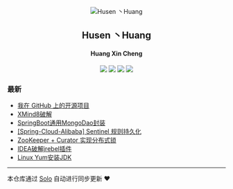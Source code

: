 <p align="center"><img alt="Husen 丶Huang" src="https://static.b3log.org/images/brand/solo-32.png"></p><h2 align="center">
Husen 丶Huang
</h2>

<h4 align="center">Huang Xin Cheng</h4>
<p align="center"><a title="Husen 丶Huang" target="_blank" href="https://github.com/HusenHuang/solo-blog"><img src="https://img.shields.io/github/last-commit/HusenHuang/solo-blog.svg?style=flat-square&color=FF9900"></a>
<a title="GitHub repo size in bytes" target="_blank" href="https://github.com/HusenHuang/solo-blog"><img src="https://img.shields.io/github/repo-size/HusenHuang/solo-blog.svg?style=flat-square"></a>
<a title="Solo Version" target="_blank" href="https://github.com/b3log/solo/releases"><img src="https://img.shields.io/badge/solo-3.6.4-f1e05a.svg?style=flat-square&color=blueviolet"></a>
<a title="Hits" target="_blank" href="https://github.com/b3log/hits"><img src="https://hits.b3log.org/HusenHuang/solo-blog.svg"></a></p>

### 最新

* [我在 GitHub 上的开源项目](http://www.limaila.com/my-github-repos)
* [XMind8破解](http://www.limaila.com/articles/2019/09/27/1569578154928.html)
* [SpringBoot通用MongoDao封装](http://www.limaila.com/articles/2019/09/19/1568889839384.html)
* [[Spring-Cloud-Alibaba] Sentinel 规则持久化](http://www.limaila.com/articles/2019/09/18/1568773626187.html)
* [ZooKeeper + Curator 实现分布式锁](http://www.limaila.com/articles/2019/09/17/1568706766414.html)
* [IDEA破解jrebel插件](http://www.limaila.com/articles/2019/09/16/1568621539458.html)
* [Linux Yum安装JDK](http://www.limaila.com/articles/2019/09/10/1568104578196.html)



---

本仓库通过 [Solo](https://github.com/b3log/solo) 自动进行同步更新 ❤️ 